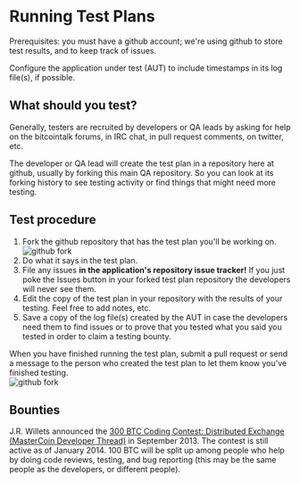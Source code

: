 Running Test Plans
==

Prerequisites: you must have a github account; we're using github to store test results, and to keep track of issues.

Configure the application under test (AUT) to include timestamps in its log file(s), if possible.

What should you test?
--

Generally, testers are recruited by developers or QA leads by asking for help on the bitcointalk forums,
in IRC chat, in pull request comments, on twitter, etc.

The developer or QA lead will create the test plan in a repository here at github, usually by forking this
main QA repository. So you can look at its forking history to see testing activity or find things
that might need more testing.


Test procedure
--

1. Fork the github repository that has the test plan you'll be working on.<br/>
  ![github fork](https://copy.com/2laWomE4VjAj)
2. Do what it says in the test plan.
3. File any issues **in the application's repository issue tracker!** If you just poke the
Issues button in your forked test plan repository the developers will never see them.
4. Edit the copy of the test plan in your repository with the results of your testing. Feel free to add
notes, etc.
5. Save a copy of the log file(s) created by the AUT in case the developers need them to
find issues or to prove that you tested what you said you tested in order to claim a testing bounty.

When you have finished running the test plan, submit a pull request or
send a message to the person who created the test plan to let them know you've finished testing.<br/>
  ![github fork](http://dl.dropbox.com/u/38065353/Github_PullRequest.jpg)

Bounties
--
J.R. Willets announced the [300 BTC Coding Contest: Distributed Exchange (MasterCoin Developer Thread)](https://bitcointalk.org/index.php?topic=292628.msg3133386#msg3133386) in September 2013. The contest is still active as of January 2014. 100 BTC will be split up among people who help by doing code reviews, testing, and bug reporting (this may be the same people as the developers, or different people). 

